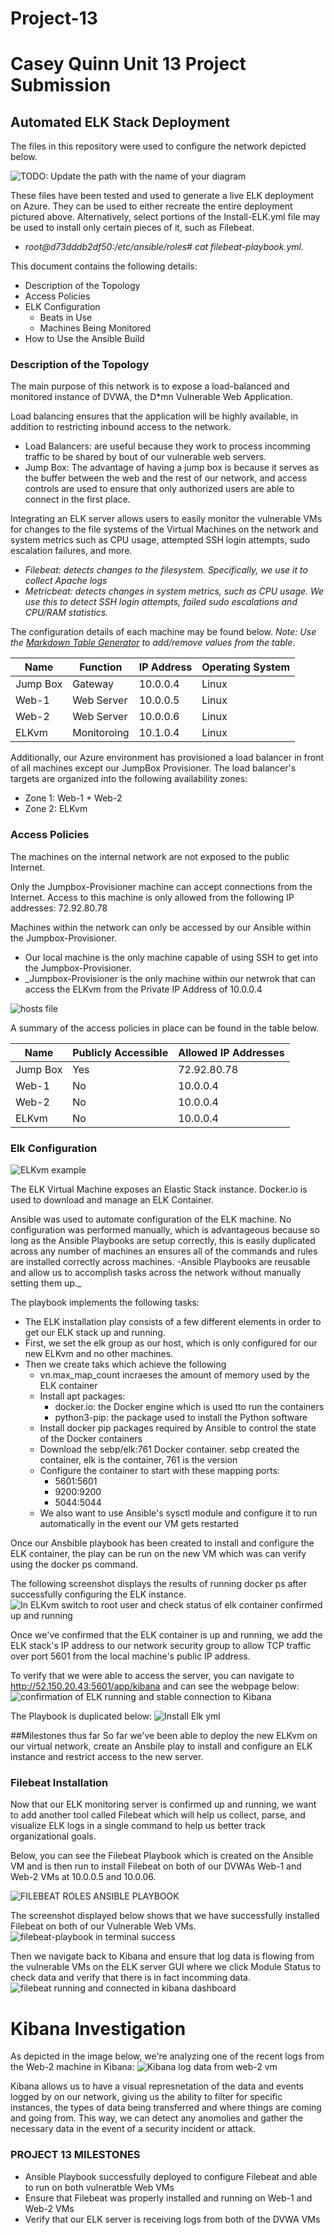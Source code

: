 # Project-13
# Casey Quinn Unit 13 Project Submission
## Automated ELK Stack Deployment

The files in this repository were used to configure the network depicted below.

![TODO: Update the path with the name of your diagram](Images/diagram_filename.png)

These files have been tested and used to generate a live ELK deployment on Azure. They can be used to either recreate the entire deployment pictured above. Alternatively, select portions of the Install-ELK.yml file may be used to install only certain pieces of it, such as Filebeat.

  - _root@d73dddb2df50:/etc/ansible/roles# cat filebeat-playbook.yml._

This document contains the following details:
- Description of the Topology
- Access Policies
- ELK Configuration
  - Beats in Use
  - Machines Being Monitored
- How to Use the Ansible Build


### Description of the Topology

The main purpose of this network is to expose a load-balanced and monitored instance of DVWA, the D*mn Vulnerable Web Application.

Load balancing ensures that the application will be highly available, in addition to restricting inbound access to the network.
- Load Balancers: are useful because they work to process incomming traffic to be shared by bout of our vulnerable web servers.
- Jump Box: The advantage of having a jump box is because it serves as the buffer between the web and the rest of our network, and access controls are used to ensure that only authorized users are able to connect in the first place. 

Integrating an ELK server allows users to easily monitor the vulnerable VMs for changes to the file systems of the Virtual Machines on the network and system metrics such as CPU usage, attempted SSH login attempts, sudo escalation failures, and more.
- _Filebeat: detects changes to the filesystem. Specifically, we use it to collect Apache logs_
- _Metricbeat: detects changes in system metrics, such as CPU usage. We use this to detect SSH login attempts, failed sudo escalations and CPU/RAM statistics._

The configuration details of each machine may be found below.
_Note: Use the [Markdown Table Generator](http://www.tablesgenerator.com/markdown_tables) to add/remove values from the table_.

| Name     | Function     | IP Address | Operating System |
|----------|--------------|------------|------------------|
| Jump Box | Gateway      | 10.0.0.4   | Linux            |
| Web-1    | Web Server   | 10.0.0.5   | Linux            |
| Web-2    | Web Server   | 10.0.0.6   | Linux            |
| ELKvm    | Monitoroing  | 10.1.0.4   | Linux            |

Additionally, our Azure environment has provisioned a load balancer in front of all machines except our JumpBox Provisioner. The load balancer's targets are organized into the following availability zones:
- Zone 1: Web-1 + Web-2
- Zone 2: ELKvm

### Access Policies

The machines on the internal network are not exposed to the public Internet. 

Only the Jumpbox-Provisioner machine can accept connections from the Internet. Access to this machine is only allowed from the following IP addresses: 72.92.80.78

Machines within the network can only be accessed by our Ansible within the Jumpbox-Provisioner.
- Our local machine is the only machine capable of using SSH to get into the Jumpbox-Provisioner. 
- _Jumpbox-Provisioner is the only machine within our netwrok that can access the ELKvm from the Private IP Address of 10.0.0.4

![hosts file](https://user-images.githubusercontent.com/77703892/120907178-73967400-c62d-11eb-9a64-4dc81bd608d6.PNG)


A summary of the access policies in place can be found in the table below.

| Name     | Publicly Accessible | Allowed IP Addresses |
|----------|---------------------|----------------------|
| Jump Box | Yes                 |  72.92.80.78         |
| Web-1    | No                  |  10.0.0.4            |
| Web-2    | No                  |  10.0.0.4            |
| ELKvm    | No                  |  10.0.0.4            |

### Elk Configuration
![ELKvm example](https://user-images.githubusercontent.com/77703892/120906884-1ef1f980-c62b-11eb-835f-aa3673ccb711.PNG)

The ELK Virtual Machine exposes an Elastic Stack instance. Docker.io is used to download and manage an ELK Container. 

Ansible was used to automate configuration of the ELK machine. No configuration was performed manually, which is advantageous because so long as the Ansible Playbooks are setup correctly, this is easily duplicated across any number of machines an ensures all of the commands and rules are installed correctly across machines. 
-Ansible Playbooks are reusable and allow us to accomplish tasks across the network without manually setting them up._

The playbook implements the following tasks:
- The ELK installation play consists of a few different elements in order to get our ELK stack up and running. 
- First, we set the elk group as our host, which is only configured for our new ELKvm and no other machines.
- Then we create taks which achieve the following
    - vn.max_map_count incraeses the amount of memory used by the ELK container
    - Install apt packages:
        - docker.io: the Docker engine which is used tto run the containers
        - python3-pip: the package used to install the Python software
    - Install docker pip packages required by Ansible to control the state of the Docker containers
    - Download the sebp/elk:761 Docker container. sebp created the container, elk is the container, 761 is the version
    - Configure the container to start with these mapping ports:
        - 5601:5601
        - 9200:9200
        - 5044:5044
    - We also want to use Ansible's sysctl module and configure it to run automatically in the event our VM gets restarted

Once our Ansbible playbook has been created to install and configure the ELK container, the play can be run on the new VM which was can verify using the docker ps command.  

The following screenshot displays the results of running docker ps after successfully configuring the ELK instance.
![In ELKvm switch to root user and check status of elk container confirmed up and running](https://user-images.githubusercontent.com/77703892/120907061-8492b580-c62c-11eb-866b-d43099a085e7.PNG)

Once we've confirmed that the ELK container is up and running, we add the ELK stack's IP address to our network security group to allow TCP traffic over port 5601 from the local machine's public IP address. 

To verify that we were able to access the server, you can navigate to http://52.150.20.43:5601/app/kibana and can see the webpage below:
![confirmation of ELK running and stable connection to Kibana](https://user-images.githubusercontent.com/77703892/120907043-501ef980-c62c-11eb-938d-7096d5287878.PNG)

The Playbook is duplicated below:
![Install Elk yml](https://user-images.githubusercontent.com/77703892/120906926-6a0c0c80-c62b-11eb-9eed-cb0bf6f123fc.PNG)

##Milestones thus far
So far we've been able to deploy the new ELKvm on our virtual network, create an Ansbile play to install and configure an ELK instance and restrict access to the new server.

### Filebeat Installation
Now that our ELK monitoring server is confirmed up and running, we want to add another tool called Filebeat which will help us collect, parse, and visualize ELK logs in a single command to help us better track organizational goals. 

Below, you can see the Filebeat Playbook which is created on the Ansible VM and is then run to install Filebeat on both of our DVWAs Web-1 and Web-2 VMs at 10.0.0.5 and 10.0.06. 

![FILEBEAT ROLES ANSIBLE PLAYBOOK](https://user-images.githubusercontent.com/77703892/120907229-d7b93800-c62d-11eb-8082-e9094de10c77.PNG)

The screenshot displayed below shows that we have successfully installed Filebeat on both of our Vulnerable Web VMs. 
![filebeat-playbook in terminal success](https://user-images.githubusercontent.com/77703892/120907230-d7b93800-c62d-11eb-91e9-5f0ab2be98ee.PNG)

Then we navigate back to Kibana and ensure that log data is flowing from the vulnerable VMs on the ELK server GUI where we click Module Status to check data and verify that there is in fact incomming data.
![filebeat running and connected in kibana dashboard](https://user-images.githubusercontent.com/77703892/120907357-ad1baf00-c62e-11eb-83e7-db0afffd2f94.PNG)

# Kibana Investigation

As depicted in the image below, we're analyzing one of the recent logs from the Web-2 machine in Kibana:
![Kibana log data from web-2 vm](https://user-images.githubusercontent.com/77703892/120908661-6a5fd400-c63a-11eb-8480-e551480994cc.PNG)

Kibana allows us to have a visual represnetation of the data and events logged by on our network, giving us the ability to filter for specific instances, the types of data being transferred and where things are coming and going from. This way, we can detect any anomolies and gather the necessary data in the event of a security incident or attack. 


### PROJECT 13 MILESTONES
- Ansible Playbook successfully deployed to configure Filebeat and able to run on both vulneratble Web VMs
- Ensure that Filebeat was properly installed and running on Web-1 and Web-2 VMs
- Verify that our ELK server is receiving logs from both of the DVWA VMs


